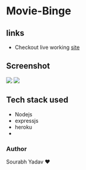 # Movie-Binge

## links
 - Checkout live working [site](https://moviebingeapp.herokuapp.com/)
## Screenshot
![](./images/image-1.jpg)
![](./images/image-2.jpg)
## Tech stack used
- Nodejs
- expressjs
- heroku
- 
### Author
Sourabh Yadav ❤
